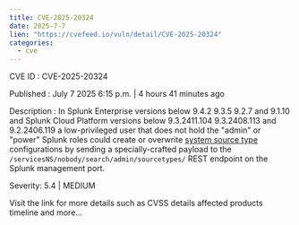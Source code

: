 ```yaml
---
title: CVE-2025-20324
date: 2025-7-7
lien: "https://cvefeed.io/vuln/detail/CVE-2025-20324"
categories:
  - cve
---
```


CVE ID : CVE-2025-20324

Published :  July 7
2025
6:15 p.m. | 4 hours
41 minutes ago

Description : In Splunk Enterprise versions below 9.4.2
9.3.5
9.2.7
and 9.1.10 and Splunk Cloud Platform versions below 9.3.2411.104
9.3.2408.113
and 9.2.2406.119
a low-privileged user that does not hold the "admin" or "power" Splunk roles could create or overwrite [system source type](https://help.splunk.com/en/splunk-enterprise/get-started/get-data-in/9.2/configure-source-types/create-source-types) configurations by sending a specially-crafted payload to the `/servicesNS/nobody/search/admin/sourcetypes/` REST endpoint on the Splunk management port.

Severity: 5.4 | MEDIUM

Visit the link for more details
such as CVSS details
affected products
timeline
and more...
